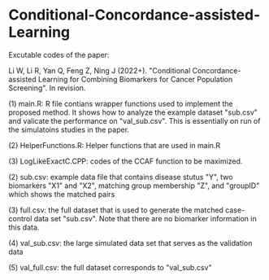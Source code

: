 # Conditional-Concordance-assisted-Learning

Excutable codes of the paper:

Li W, Li R, Yan Q, Feng Z, Ning J (2022+). "Conditional Concordance-assisted Learning for Combining Biomarkers for Cancer Population Screening". In revision.

(1) main.R: R file contians wrapper functions used to implement the proposed method. It shows how to analyze the example dataset "sub.csv" and valicate the performance on "val_sub.csv". This is essentially on run of the simulatoins studies in the paper.

(2) HelperFunctions.R: Helper functions that are used in main.R

(3) LogLikeExactC.CPP: codes of the CCAF function to be maximized. 

(2) sub.csv: example data file that contains disease stutus "Y", two biomarkers "X1" and "X2", matching group membership "Z", and "groupID" which shows the matched pairs

(3) full.csv: the full dataset that is used to generate the matched case-control data set "sub.csv". Note that there are no biomarker information in this data.

(4) val_sub.csv: the large simulated data set that serves as the validation data

(5) val_full.csv: the full dataset corresponds to "val_sub.csv"
